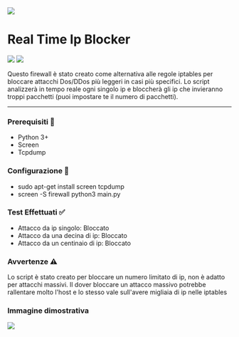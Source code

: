 <img src="https://img.freepik.com/premium-vector/digital-eye-data-network-cyber-security-technology-vector-background-futuristic-tech-virtual-cyberspace-internet-secure-surveillance-binary-code-digital-eye-safety-scanner_8071-7138.jpg">

# Real Time Ip Blocker

![](https://img.shields.io/badge/Support-Linux-lightgrey) ![](https://img.shields.io/badge/Python->3.0-green)

Questo firewall è stato creato come alternativa alle regole iptables per bloccare attacchi Dos/DDos più leggeri in casi più specifici.
Lo script analizzerà in tempo reale ogni singolo ip e bloccherà gli ip che invieranno troppi pacchetti (puoi impostare te il numero di pacchetti).

---

### Prerequisiti 🔧

- Python 3+
- Screen
- Tcpdump

### Configurazione 🔧

- sudo apt-get install screen tcpdump 
- screen -S firewall python3 main.py

### Test Effettuati ✅
- Attacco da ip singolo: Bloccato 
- Attacco da una decina di ip: Bloccato
- Attacco da un centinaio di ip: Bloccato

### Avvertenze ⚠️

Lo script è stato creato per bloccare un numero limitato di ip, non è adatto per attacchi massivi.
Il dover bloccare un attacco massivo potrebbe rallentare molto l'host e lo stesso vale sull'avere migliaia di ip nelle iptables  

### Immagine dimostrativa

<img src="https://i.imgur.com/O06UlqN.jpg">

